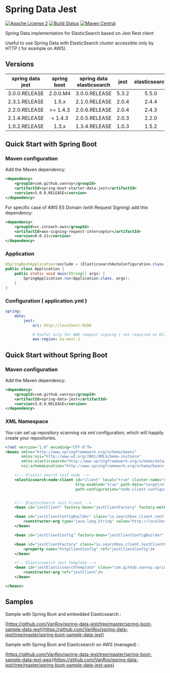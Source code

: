 Spring Data Jest
=========================
[![Apache License 2](https://img.shields.io/badge/license-ASF2-blue.svg)](https://www.apache.org/licenses/LICENSE-2.0.txt)
[![Build Status](https://travis-ci.org/VanRoy/spring-data-jest.svg?branch=master)](https://travis-ci.org/VanRoy/spring-data-jest)
[![Maven Central](https://maven-badges.herokuapp.com/maven-central/com.github.vanroy/spring-boot-starter-data-jest/badge.svg)](https://maven-badges.herokuapp.com/maven-central/com.github.vanroy/spring-boot-starter-data-jest/)

Spring Data implementation for ElasticSearch based on Jest Rest client

Useful to use Spring Data with ElasticSearch cluster accessible only by HTTP ( for example on AWS).

Versions
-----------

|   spring data jest |      spring boot     | spring data elasticsearch |  jest  | elasticsearch |
|:------------------:|:--------------------:|:-------------------------:|:------:|:-------------:|
|   3.0.0.RELEASE    |       2.0.0.M4       |       3.0.0.RELEASE       |  5.3.2 |      5.5.0    |
|   2.3.1.RELEASE    |         1.5.x        |       2.1.0.RELEASE       |  2.0.4 |      2.4.4    |
|   2.2.0.RELEASE    |       >= 1.4.3       |       2.0.6.RELEASE       |  2.0.4 |      2.4.3    |
|   2.1.4.RELEASE    |        < 1.4.3       |       2.0.5.RELEASE       |  2.0.3 |      2.2.0    |
|   1.0.2.RELEASE    |         1.3.x        |       1.3.4.RELEASE       |  1.0.3 |      1.5.2    |


Quick Start with Spring Boot
-------------------------------

### Maven configuration

Add the Maven dependency:

```xml
<dependency>
    <groupId>com.github.vanroy</groupId>
    <artifactId>spring-boot-starter-data-jest</artifactId>
    <version>3.0.0.RELEASE</version>
</dependency>
```

For specific case of AWS ES Domain (with Request Signing) add this dependency:

```xml
<dependency>
    <groupId>vc.inreach.aws</groupId>
    <artifactId>aws-signing-request-interceptor</artifactId>
    <version>0.0.21</version>
</dependency>
```

### Application
```java
@SpringBootApplication(exclude = {ElasticsearchAutoConfiguration.class, ElasticsearchDataAutoConfiguration.class})
public class Application {
    public static void main(String[] args) {
        SpringApplication.run(Application.class, args);
    }
}
```

### Configuration ( application.yml )
```yml
spring:
    data:
        jest:
            uri: http://localhost:9200

            # Useful only for AWS request signing ( not required on EC2 instance, it's auto-discovered )
            aws-region: eu-west-1
```


Quick Start without Spring Boot
-------------------------------

### Maven configuration

Add the Maven dependency:

```xml
<dependency>
    <groupId>com.github.vanroy</groupId>
    <artifactId>spring-data-jest</artifactId>
    <version>3.0.0.RELEASE</version>
</dependency>
```

### XML Namespace

You can set up repository scanning via xml configuration, which will happily create your repositories.

```xml
<?xml version="1.0" encoding="UTF-8"?>
<beans xmlns="http://www.springframework.org/schema/beans"
       xmlns:xsi="http://www.w3.org/2001/XMLSchema-instance"
       xmlns:elasticsearch="http://www.springframework.org/schema/data/elasticsearch"
       xsi:schemaLocation="http://www.springframework.org/schema/beans http://www.springframework.org/schema/beans/spring-beans-3.1.xsd http://www.springframework.org/schema/data/elasticsearch http://www.springframework.org/schema/data/elasticsearch/spring-elasticsearch.xsd">

    <!-- Elastic search test node -->
    <elasticsearch:node-client id="client" local="true" cluster-name="#{T(java.util.UUID).randomUUID().toString()}"
                               http-enabled="true" path-data="target/elasticsearchTestData" path-home="src/test/resources/test-home-dir"
                               path-configuration="node-client-configuration.yml"/>


    <!-- ElasticSearch Jest Client -->
    <bean id="jestClient" factory-bean="jestClientFactory" factory-method="getObject" destroy-method="shutdownClient" />

    <bean id="jestClientConfigBuilder" class="io.searchbox.client.config.HttpClientConfig.Builder">
        <constructor-arg type="java.lang.String" value="http://localhost:9200"/>
    </bean>

    <bean id="jestClientConfig" factory-bean="jestClientConfigBuilder" factory-method="build"/>

    <bean id="jestClientFactory" class="io.searchbox.client.JestClientFactory">
        <property name="httpClientConfig" ref="jestClientConfig"/>
    </bean>

    <!-- Elasticsearch Jest Template -->
    <bean id="jestElasticsearchTemplate" class="com.github.vanroy.springdata.jest.JestElasticsearchTemplate">
        <constructor-arg ref="jestClient"/>
    </bean>

</beans>
```

Samples
-------------------------------

Sample with Spring Boot and embedded Elasticsearch :

[https://github.com/VanRoy/spring-data-jest/tree/master/spring-boot-sample-data-jest](https://github.com/VanRoy/spring-data-jest/tree/master/spring-boot-sample-data-jest)

Sample with Spring Boot and Elasticsearch on AWS (managed) :

[https://github.com/VanRoy/spring-data-jest/tree/master/spring-boot-sample-data-jest-aws](https://github.com/VanRoy/spring-data-jest/tree/master/spring-boot-sample-data-jest-aws)